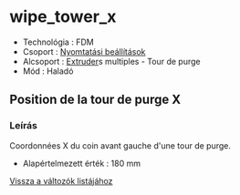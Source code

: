 # wipe\_tower\_x

* Technológia : FDM
* Csoport : [Nyomtatási beállítások](../../konfig/print_settings.md)
* Alcsoport : [Extruder](../../beallitasok/printer_settings.md#extrudeuse)s multiples - Tour de purge
* Mód : Haladó

## Position de la tour de purge  X

### Leírás

Coordonnées X du coin avant gauche d'une tour de purge.

* Alapértelmezett érték : 180 mm

[Vissza a változók listájához](/)


